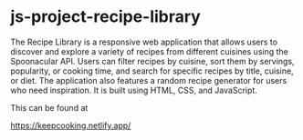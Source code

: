 # js-project-recipe-library
The Recipe Library is a responsive web application that allows users to discover and explore a variety of recipes from different cuisines using the Spoonacular API. Users can filter recipes by cuisine, sort them by servings, popularity, or cooking time, and search for specific recipes by title, cuisine, or diet. The application also features a random recipe generator for users who need inspiration. It is built using HTML, CSS, and JavaScript.


This can be found at 

https://keepcooking.netlify.app/